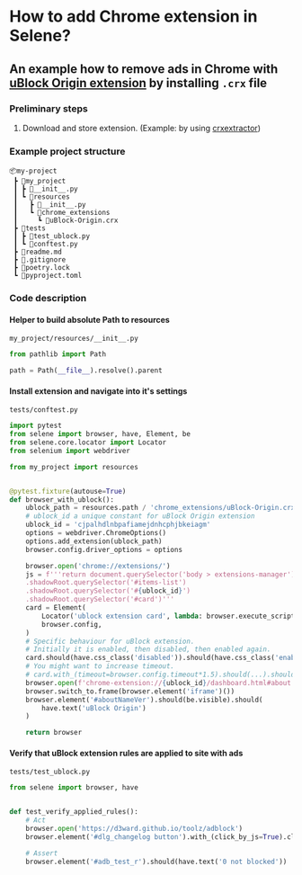 # How to add Chrome extension in Selene?


## An example how to remove ads in Chrome with [uBlock Origin extension](https://chromewebstore.google.com/detail/ublock-origin/cjpalhdlnbpafiamejdnhcphjbkeiagm) by installing `.crx` file

### Preliminary steps
1. Download and store extension. (Example: by using [crxextractor](https://crxextractor.com/))

### Example project structure
```
📦my-project
 ┣ 📂my_project
 ┃ ┣ 📜__init__.py
 ┃ ┗ 📂resources
 ┃   ┣ 📜__init__.py
 ┃   ┗ 📂chrome_extensions
 ┃     ┗ 📜uBlock-Origin.crx
 ┣ 📂tests
 ┃ ┣ 📜test_ublock.py
 ┃ ┗ 📜conftest.py
 ┣ 📜readme.md
 ┣ 📜.gitignore
 ┣ 📜poetry.lock
 ┗ 📜pyproject.toml
```

### Code description

#### Helper to build absolute Path to resources

`my_project/resources/__init__.py`

```python
from pathlib import Path

path = Path(__file__).resolve().parent
```


#### Install extension and navigate into it's settings

`tests/conftest.py`

```python
import pytest
from selene import browser, have, Element, be
from selene.core.locator import Locator
from selenium import webdriver

from my_project import resources


@pytest.fixture(autouse=True)
def browser_with_ublock():
    ublock_path = resources.path / 'chrome_extensions/uBlock-Origin.crx'
    # ublock_id a unique constant for uBlock Origin extension
    ublock_id = 'cjpalhdlnbpafiamejdnhcphjbkeiagm'
    options = webdriver.ChromeOptions()
    options.add_extension(ublock_path)
    browser.config.driver_options = options

    browser.open('chrome://extensions/')
    js = f'''return document.querySelector('body > extensions-manager')
    .shadowRoot.querySelector('#items-list')
    .shadowRoot.querySelector('#{ublock_id}')
    .shadowRoot.querySelector('#card')'''
    card = Element(
        Locator('ublock extension card', lambda: browser.execute_script(js)),
        browser.config,
    )
    # Specific behaviour for uBlock extension.
    # Initially it is enabled, then disabled, then enabled again.
    card.should(have.css_class('disabled')).should(have.css_class('enabled'))
    # You might want to increase timeout.
    # card.with_(timeout=browser.config.timeout*1.5).should(...).should(...)
    browser.open(f'chrome-extension://{ublock_id}/dashboard.html#about.html')
    browser.switch_to.frame(browser.element('iframe')())
    browser.element('#aboutNameVer').should(be.visible).should(
        have.text('uBlock Origin')
    )

    return browser

```

#### Verify that uBlock extension rules are applied to site with ads
`tests/test_ublock.py` 

```python
from selene import browser, have


def test_verify_applied_rules():
    # Act
    browser.open('https://d3ward.github.io/toolz/adblock')
    browser.element('#dlg_changelog button').with_(click_by_js=True).click()

    # Assert
    browser.element('#adb_test_r').should(have.text('0 not blocked'))

```
